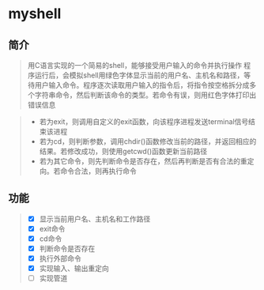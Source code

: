 # myshell

## 简介

>用C语言实现的一个简易的shell，能够接受用户输入的命令并执行操作
程序运行后，会模拟shell用绿色字体显示当前的用户名、主机名和路径，等待用户输入命令。程序逐次读取用户输入的指令后，将指令按空格拆分成多个字符串命令，然后判断该命令的类型。若命令有误，则用红色字体打印出错误信息

>* 若为exit，则调用自定义的exit函数，向该程序进程发送terminal信号结束该进程
>* 若为cd，则判断参数，调用chdir()函数修改当前的路径，并返回相应的结果。若修改成功，则使用getcwd()函数更新当前路径
>* 若为其它命令，则先判断命令是否存在，然后再判断是否有合法的重定向。若命令合法，则再执行命令

## 功能

>- [x] 显示当前用户名、主机名和工作路径
>- [x] exit命令
>- [x] cd命令
>- [x] 判断命令是否存在
>- [x] 执行外部命令
>- [x] 实现输入、输出重定向
>- [ ] 实现管道